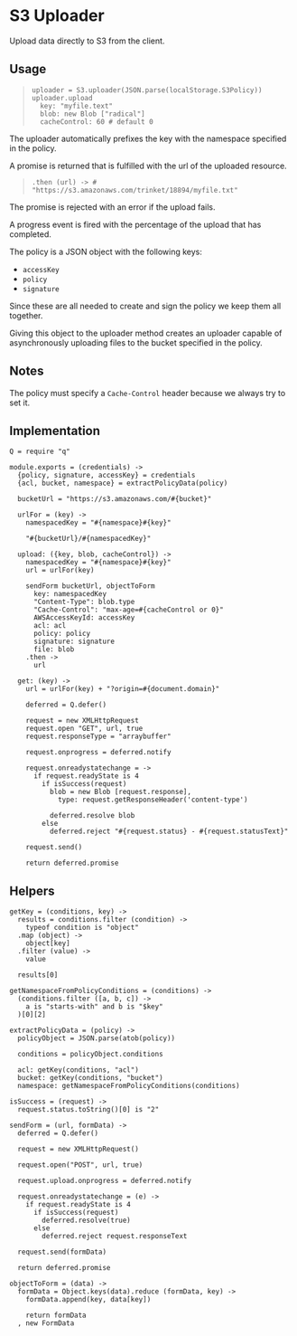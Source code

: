 S3 Uploader
===========

Upload data directly to S3 from the client.

Usage
-----

>     uploader = S3.uploader(JSON.parse(localStorage.S3Policy))
>     uploader.upload
>       key: "myfile.text"
>       blob: new Blob ["radical"]
>       cacheControl: 60 # default 0


The uploader automatically prefixes the key with the namespace specified in the
policy.

A promise is returned that is fulfilled with the url of the uploaded resource.

>     .then (url) -> # "https://s3.amazonaws.com/trinket/18894/myfile.txt"

The promise is rejected with an error if the upload fails.

A progress event is fired with the percentage of the upload that has completed.

The policy is a JSON object with the following keys:

- `accessKey`
- `policy`
- `signature`

Since these are all needed to create and sign the policy we keep them all
together.

Giving this object to the uploader method creates an uploader capable of
asynchronously uploading files to the bucket specified in the policy.

Notes
-----

The policy must specify a `Cache-Control` header because we always try to set it.

Implementation
--------------

    Q = require "q"

    module.exports = (credentials) ->
      {policy, signature, accessKey} = credentials
      {acl, bucket, namespace} = extractPolicyData(policy)

      bucketUrl = "https://s3.amazonaws.com/#{bucket}"

      urlFor = (key) ->
        namespacedKey = "#{namespace}#{key}"

        "#{bucketUrl}/#{namespacedKey}"

      upload: ({key, blob, cacheControl}) ->
        namespacedKey = "#{namespace}#{key}"
        url = urlFor(key)

        sendForm bucketUrl, objectToForm
          key: namespacedKey
          "Content-Type": blob.type
          "Cache-Control": "max-age=#{cacheControl or 0}"
          AWSAccessKeyId: accessKey
          acl: acl
          policy: policy
          signature: signature
          file: blob
        .then ->
          url

      get: (key) ->
        url = urlFor(key) + "?origin=#{document.domain}"

        deferred = Q.defer()

        request = new XMLHttpRequest
        request.open "GET", url, true
        request.responseType = "arraybuffer"

        request.onprogress = deferred.notify

        request.onreadystatechange = ->
          if request.readyState is 4
            if isSuccess(request)
              blob = new Blob [request.response],
                type: request.getResponseHeader('content-type')

              deferred.resolve blob
            else
              deferred.reject "#{request.status} - #{request.statusText}"

        request.send()

        return deferred.promise

Helpers
-------

    getKey = (conditions, key) ->
      results = conditions.filter (condition) ->
        typeof condition is "object"
      .map (object) ->
        object[key]
      .filter (value) ->
        value

      results[0]

    getNamespaceFromPolicyConditions = (conditions) ->
      (conditions.filter ([a, b, c]) ->
        a is "starts-with" and b is "$key"
      )[0][2]

    extractPolicyData = (policy) ->
      policyObject = JSON.parse(atob(policy))

      conditions = policyObject.conditions

      acl: getKey(conditions, "acl")
      bucket: getKey(conditions, "bucket")
      namespace: getNamespaceFromPolicyConditions(conditions)

    isSuccess = (request) ->
      request.status.toString()[0] is "2"

    sendForm = (url, formData) ->
      deferred = Q.defer()

      request = new XMLHttpRequest()

      request.open("POST", url, true)

      request.upload.onprogress = deferred.notify

      request.onreadystatechange = (e) ->
        if request.readyState is 4
          if isSuccess(request)
            deferred.resolve(true)
          else
            deferred.reject request.responseText

      request.send(formData)

      return deferred.promise

    objectToForm = (data) ->
      formData = Object.keys(data).reduce (formData, key) ->
        formData.append(key, data[key])

        return formData
      , new FormData
